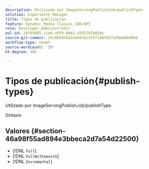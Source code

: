 ```yaml
---
description: Utilizado por ImageServingPublishJob/publishType.
solution: Experience Manager
title: Tipos de publicación
feature: Dynamic Media Classic,SDK/API
role: Developer,Administrator
exl-id: 2bf45005-c1ad-4df9-9042-d3557b7b028c
source-git-commit: 1ec8b59f442eb96c6c3f5f1405d57a38a86bd056
workflow-type: tm+mt
source-wordcount: '19'
ht-degree: 10%

---
```


# Tipos de publicación{#publish-types}

Utilizado por ImageServingPublishJob/publishType.

Sintaxis

## Valores {#section-46a98f55ad894e3bbeca2d7a54d22500}

* [!DNL `Full`]
* [!DNL `FullWithSearch`]
* [!DNL `Incremental`]
